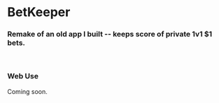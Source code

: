 # BetKeeper
### Remake of an old app I built -- keeps score of private 1v1 $1 bets.

<br/>

### Web Use

Coming soon.
